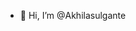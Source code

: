 - 👋 Hi, I’m @Akhilasulgante

<!---
Akhilasulgante/Akhilasulgante is a ✨ special ✨ repository because its `README.md` (this file) appears on your GitHub profile.
You can click the Preview link to take a look at your changes.
--->
